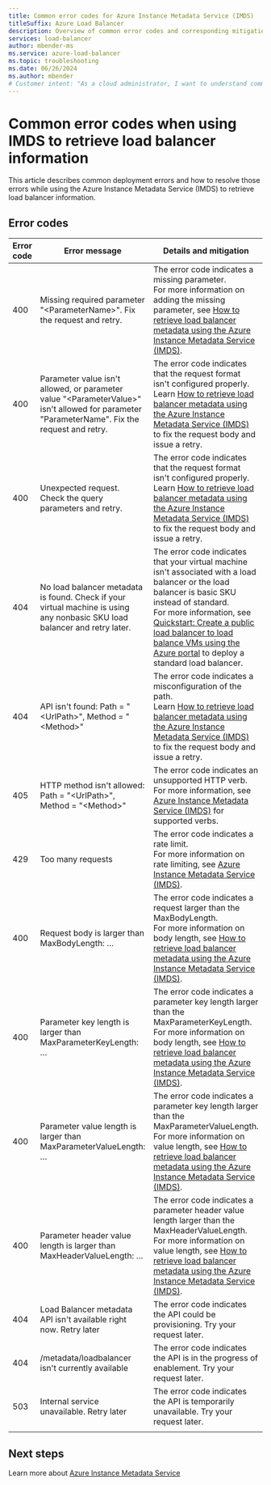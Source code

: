 ```yaml
---
title: Common error codes for Azure Instance Metadata Service (IMDS)
titleSuffix: Azure Load Balancer
description: Overview of common error codes and corresponding mitigation methods for Azure Instance Metadata Service (IMDS) when retrieving load balancer information.
services: load-balancer
author: mbender-ms
ms.service: azure-load-balancer
ms.topic: troubleshooting
ms.date: 06/26/2024
ms.author: mbender
# Customer intent: "As a cloud administrator, I want to understand common error codes from the Azure Instance Metadata Service when retrieving load balancer information, so that I can troubleshoot and resolve issues efficiently."
---
```


# Common error codes when using IMDS to retrieve load balancer information

This article describes common deployment errors and how to resolve those errors while using the Azure Instance Metadata Service (IMDS) to retrieve load balancer information.

## Error codes

| **Error code** | **Error message** | **Details and mitigation** |
| --- | ---------- | ----------------- |
| 400 | Missing required parameter "\<ParameterName>". Fix the request and retry. | The error code indicates a missing parameter.</br> For more information on adding the missing parameter, see [How to retrieve load balancer metadata using the Azure Instance Metadata Service (IMDS)](howto-load-balancer-imds.md#sample-request-and-response). |
| 400 | Parameter value isn't allowed, or parameter value "\<ParameterValue>" isn't allowed for parameter "ParameterName". Fix the request and retry. | The error code indicates that the request format isn't configured properly.</br> Learn [How to retrieve load balancer metadata using the Azure Instance Metadata Service (IMDS)](howto-load-balancer-imds.md#sample-request-and-response) to fix the request body and issue a retry. |
| 400 | Unexpected request. Check the query parameters and retry. | The error code indicates that the request format isn't configured properly.</br> Learn [How to retrieve load balancer metadata using the Azure Instance Metadata Service (IMDS)](howto-load-balancer-imds.md#sample-request-and-response) to fix the request body and issue a retry. |
| 404 | No load balancer metadata is found. Check if your virtual machine is using any nonbasic SKU load balancer and retry later. | The error code indicates that your virtual machine isn't associated with a load balancer or the load balancer is basic SKU instead of standard.</br> For more information, see [Quickstart: Create a public load balancer to load balance VMs using the Azure portal](quickstart-load-balancer-standard-public-portal.md?tabs=option-1-create-load-balancer-standard) to deploy a standard load balancer.|
| 404 | API isn't found: Path = "\<UrlPath>", Method = "\<Method>" | The error code indicates a misconfiguration of the path.</br> Learn [How to retrieve load balancer metadata using the Azure Instance Metadata Service (IMDS)](howto-load-balancer-imds.md#sample-request-and-response) to fix the request body and issue a retry. |
| 405 | HTTP method isn't allowed: Path = "\<UrlPath>", Method = "\<Method>" | The error code indicates an unsupported HTTP verb.</br> For more information, see [Azure Instance Metadata Service (IMDS)](/azure/virtual-machines/windows/instance-metadata-service?tabs=windows#http-verbs) for supported verbs. |
| 429 | Too many requests | The error code indicates a rate limit.</br> For more information on rate limiting, see [Azure Instance Metadata Service (IMDS)](/azure/virtual-machines/windows/instance-metadata-service?tabs=windows#rate-limiting).|
| 400 | Request body is larger than MaxBodyLength: … | The error code indicates a request larger than the MaxBodyLength.</br> For more information on body length, see [How to retrieve load balancer metadata using the Azure Instance Metadata Service (IMDS)](howto-load-balancer-imds.md#sample-request-and-response).|
| 400 | Parameter key length is larger than MaxParameterKeyLength: … | The error code indicates a parameter key length larger than the MaxParameterKeyLength.</br> For more information on body length, see [How to retrieve load balancer metadata using the Azure Instance Metadata Service (IMDS)](howto-load-balancer-imds.md#sample-request-and-response). |
| 400 | Parameter value length is larger than MaxParameterValueLength: … | The error code indicates a parameter key length larger than the MaxParameterValueLength.</br> For more information on value length, see [How to retrieve load balancer metadata using the Azure Instance Metadata Service (IMDS)](howto-load-balancer-imds.md#sample-request-and-response).|
| 400 | Parameter header value length is larger than MaxHeaderValueLength: … | The error code indicates a parameter header value length larger than the MaxHeaderValueLength.</br> For more information on value length, see [How to retrieve load balancer metadata using the Azure Instance Metadata Service (IMDS)](howto-load-balancer-imds.md#sample-request-and-response).|
| 404 | Load Balancer metadata API isn't available right now. Retry later | The error code indicates the API could be provisioning. Try your request later. |
| 404 | /metadata/loadbalancer isn't currently available | The error code indicates the API is in the progress of enablement. Try your request later. |
| 503 | Internal service unavailable. Retry later  | The error code indicates the API is temporarily unavailable. Try your request later. |
|  |  |

## Next steps

Learn more about [Azure Instance Metadata Service](/azure/virtual-machines/windows/instance-metadata-service)

